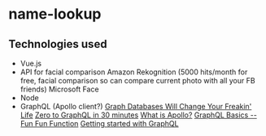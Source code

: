 # name-lookup

## Technologies used
* Vue.js
* API for facial comparison 
   Amazon Rekognition (5000 hits/month for free, facial comparison so can compare current photo with all your FB friends)
   Microsoft Face
* Node
* GraphQL (Apollo client?)
   [Graph Databases Will Change Your Freakin' Life](https://www.youtube.com/watch?v=GekQqFZm7mA)
   [Zero to GraphQL in 30 minutes](https://www.youtube.com/watch?v=H8YnVk2vhzg)
   [What is Apollo?](https://www.youtube.com/watch?v=mSzUb7f47qk)
   [GraphQL Basics -- Fun Fun Function](https://www.youtube.com/watch?v=lAJWHHUz8_8)
   [Getting started with GraphQL](https://graphql.org/graphql-js/)
